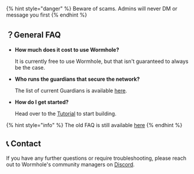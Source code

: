 {% hint style="danger" %}
Beware of scams. Admins will never DM or message you first
{% endhint %}

## ？General FAQ


- **How much does it cost to use Wormhole?**

    It is currently free to use Wormhole, but that isn't guaranteed to always be the case.

- **Who runs the guardians that secure the network?**

    The list of current Guardians is available [here](https://wormhole.com/network/).

- **How do I get started?**

    Head over to the [Tutorial](../guide/tutorials/README.md) to start building.

<!-- 
- where can I track my transaction?
- 
...
-->

{% hint style="info" %}
The old FAQ is still available [here](../archive/faqs.md)
{% endhint %}


## 📞 Contact

If you have any further questions or require troubleshooting, please reach out to Wormhole's community managers on [Discord](https://discord.com/invite/wormholecrypto).
